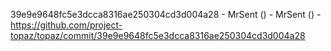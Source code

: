 39e9e9648fc5e3dcca8316ae250304cd3d004a28 - MrSent () - MrSent () - https://github.com/project-topaz/topaz/commit/39e9e9648fc5e3dcca8316ae250304cd3d004a28
